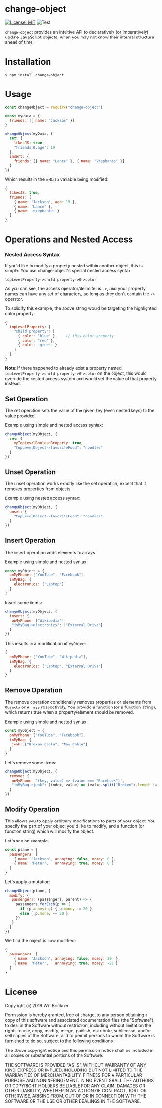 # change-object
 
[![License: MIT](https://img.shields.io/badge/License-MIT-brightgreen.png)](https://opensource.org/licenses/MIT)
![Test](https://raw.githubusercontent.com/wbrickner/change-object/master/test/badges/tests.png)

`change-object` provides an intuitive API to declaratively (or imperatively) update JavaScript objects, when you may not know their internal structure ahead of time.

# Installation

```shell
$ npm install change-object
```

# Usage

```javascript
const changeObject = require("change-object")

const myData = {
  friends: [{ name: "Jackson" }]
}

changeObject(myData, {
  set: {
    likesJS: true,
    "friends.0.age": 19
  },
  insert: {
    friends: [{ name: "Lance" }, { name: "Stephanie" }]
  }
})
```

Which results in the `myData` variable being modified:

```javascript
{
  likesJS: true,
  friends: [
    { name: "Jackson", age: 19 },
    { name: "Lance" },
    { name: "Stephanie" }
  ]
}
```

# Operations and Nested Access 

### Nested Access Syntax

If you'd like to modify a property nested within another object, this is simple.
You use change-object's special nested access syntax.

`topLevelProperty->child property->0->color`

As you can see, the access operator/delimiter is `->`, and your property names can have any set of characters, so long as they don't contain the `->` operator.

To solidify this example, the above string would be targeting the highlighted color property:

```javascript
{
  topLevelProperty: {
    "child property": [
      { color: "blue" },	// this color property
      { color: "red" },
      { color: "green" }
    ]
  }
}
```

**Note**: If there happened to already exist a property named `topLevelProperty->child property->0->color` on the object, this would override the nested access system and would set the value of that property instead.

## Set Operation

The set operation sets the value of the given key (even nested keys) to the value provided.

Example using simple and nested access syntax:

```javascript
changeObject(myObject, {
  set: {
    myTopLevelBooleanBroperty: true,
    "topLevelObject->favoriteFood": "noodles"
  }
})
```

## Unset Operation

The unset operation works exactly like the set operation, except that it removes properties from objects.

Example using nested access syntax:

```javascript
changeObject(myObject, {
  unset: {
    "topLevelObject->favoriteFood": "noodles"
  }
})
```

## Insert Operation

The insert operation adds elements to arrays.

Example using simple and nested syntax:

```javascript
const myObject = {
  onMyPhone: ["YouTube", "Facebook"],
  inMyBag: {
    electronics: ["Laptop"]
  }
}
```

Insert some items:

```javascript
changeObject(myObject, {
  insert: {
   onMyPhone: ["Wikipedia"],
   "inMyBag->electronics": ["External Drive"]
  }
})
```

This results in a modification of `myObject`:

```javascript
{
  onMyPhone: ["YouTube", "Wikipedia"],
  inMyBag: {
    electronics: ["Laptop", "External Drive"]
  }
}
```

## Remove Operation

The remove operation conditionally removes properties or elements from `Objects` or `Arrays` respectively.  You provide a function (or a function string), which returns true when a property/element should be removed.

Example using simple and nested syntax:

```javascript
const myObject = {
  onMyPhone: ["YouTube", "Facebook"],
  inMyBag: {
   junk: ["Broken Cable", "New Cable"]
  }
}
```

Let's remove some items:

```javascript
changeObject(myObject, {
  remove: {
   onMyPhone: '(key, value) => (value === "Facebook")',
   "inMyBag->junk": (index, value) => (value.split("Broken").length != 0)
  }
})
```

## Modify Operation

This allows you to apply arbitrary modifications to parts of your object.
You specify the part of your object you'd like to modify, and a function (or function string) which will modify the object.

Let's see an example.

```javascript
const plane = {
  passengers: [
    { name: "Jackson", annoying: false, money: 0 }, 
    { name: "Peter",   annnoying: true, money: 0 }
  ]
}
```

Let's apply a mutation:

```javascript
changeObject(plane, {
  modify: {
   passengers: (passengers, parent) => {
     passengers.forEach(p => {
       if (p.annoying) { p.money -= 20 }
       else { p.money += 20 }
     })
   }
  }
})
```

We find the object is now modified:

```javascript
{
  passengers: [
    { name: "Jackson", annoying: false, money: 20  }, 
    { name: "Peter",   annnoying: true, money: -20 }
  ]
}
```


# License

Copyright (c) 2019 Will Brickner

Permission is hereby granted, free of charge, to any person obtaining a copy
of this software and associated documentation files (the "Software"), to deal
in the Software without restriction, including without limitation the rights
to use, copy, modify, merge, publish, distribute, sublicense, and/or sell
copies of the Software, and to permit persons to whom the Software is
furnished to do so, subject to the following conditions:

The above copyright notice and this permission notice shall be included in all
copies or substantial portions of the Software.

THE SOFTWARE IS PROVIDED "AS IS", WITHOUT WARRANTY OF ANY KIND, EXPRESS OR
IMPLIED, INCLUDING BUT NOT LIMITED TO THE WARRANTIES OF MERCHANTABILITY,
FITNESS FOR A PARTICULAR PURPOSE AND NONINFRINGEMENT. IN NO EVENT SHALL THE
AUTHORS OR COPYRIGHT HOLDERS BE LIABLE FOR ANY CLAIM, DAMAGES OR OTHER
LIABILITY, WHETHER IN AN ACTION OF CONTRACT, TORT OR OTHERWISE, ARISING FROM,
OUT OF OR IN CONNECTION WITH THE SOFTWARE OR THE USE OR OTHER DEALINGS IN THE
SOFTWARE.